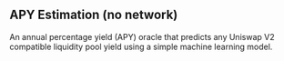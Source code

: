 ## APY Estimation (no network)

An annual percentage yield (APY) oracle that predicts any Uniswap V2 compatible liquidity pool yield 
using a simple machine learning model.
